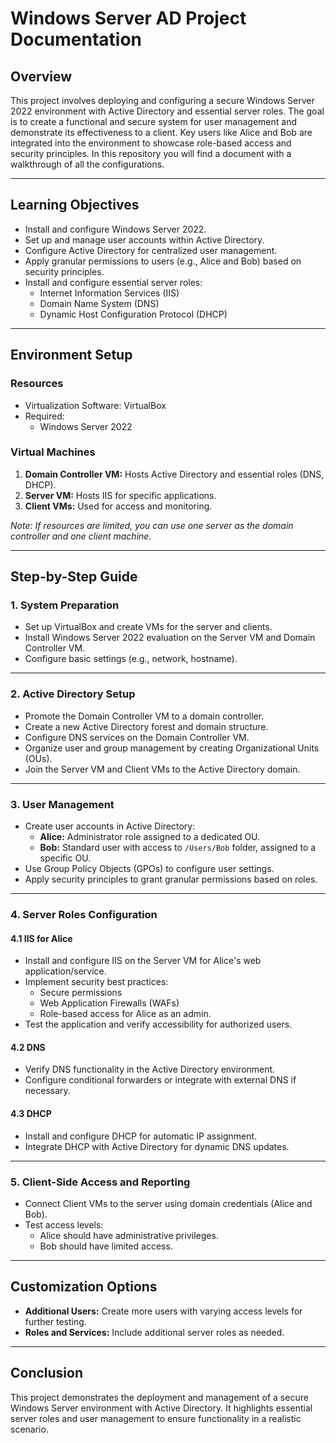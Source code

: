 # Windows Server AD Project Documentation

## Overview
This project involves deploying and configuring a secure Windows Server 2022 environment with Active Directory and essential server roles. 
The goal is to create a functional and secure system for user management and demonstrate its effectiveness to a client. 
Key users like Alice and Bob are integrated into the environment to showcase role-based access and security principles.
In this repository you will find a document with a walkthrough of all the configurations.

---

## Learning Objectives

- Install and configure Windows Server 2022.
- Set up and manage user accounts within Active Directory.
- Configure Active Directory for centralized user management.
- Apply granular permissions to users (e.g., Alice and Bob) based on security principles.
- Install and configure essential server roles:
  - Internet Information Services (IIS)
  - Domain Name System (DNS)
  - Dynamic Host Configuration Protocol (DHCP)

---

## Environment Setup

### **Resources**
- Virtualization Software: VirtualBox
- Required:
  - Windows Server 2022

### **Virtual Machines**
1. **Domain Controller VM:** Hosts Active Directory and essential roles (DNS, DHCP).
2. **Server VM:** Hosts IIS for specific applications.
3. **Client VMs:** Used for access and monitoring.

*Note: If resources are limited, you can use one server as the domain controller and one client machine.*

---

## Step-by-Step Guide

### **1. System Preparation**
- Set up VirtualBox and create VMs for the server and clients.
- Install Windows Server 2022 evaluation on the Server VM and Domain Controller VM.
- Configure basic settings (e.g., network, hostname).

---

### **2. Active Directory Setup**
- Promote the Domain Controller VM to a domain controller.
- Create a new Active Directory forest and domain structure.
- Configure DNS services on the Domain Controller VM.
- Organize user and group management by creating Organizational Units (OUs).
- Join the Server VM and Client VMs to the Active Directory domain.

---

### **3. User Management**
- Create user accounts in Active Directory:
  - **Alice:** Administrator role assigned to a dedicated OU.
  - **Bob:** Standard user with access to `/Users/Bob` folder, assigned to a specific OU.
- Use Group Policy Objects (GPOs) to configure user settings.
- Apply security principles to grant granular permissions based on roles.

---

### **4. Server Roles Configuration**

#### **4.1 IIS for Alice**
- Install and configure IIS on the Server VM for Alice's web application/service.
- Implement security best practices:
  - Secure permissions
  - Web Application Firewalls (WAFs)
  - Role-based access for Alice as an admin.
- Test the application and verify accessibility for authorized users.

#### **4.2 DNS**
- Verify DNS functionality in the Active Directory environment.
- Configure conditional forwarders or integrate with external DNS if necessary.

#### **4.3 DHCP**
- Install and configure DHCP for automatic IP assignment.
- Integrate DHCP with Active Directory for dynamic DNS updates.

---

### **5. Client-Side Access and Reporting**
- Connect Client VMs to the server using domain credentials (Alice and Bob).
- Test access levels:
  - Alice should have administrative privileges.
  - Bob should have limited access.

---

## Customization Options
- **Additional Users:** Create more users with varying access levels for further testing.
- **Roles and Services:** Include additional server roles as needed.

---

## Conclusion
This project demonstrates the deployment and management of a secure Windows Server environment with Active Directory. 
It highlights essential server roles and user management to ensure functionality in a realistic scenario.
